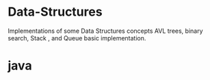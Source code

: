 # Data-Structures
Implementations of some Data Structures concepts
AVL trees, binary search, Stack , and Queue basic implementation.
# java
